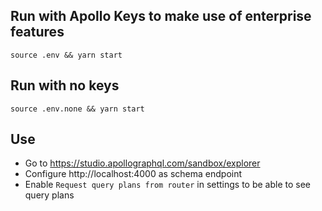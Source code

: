 ## Run with Apollo Keys to make use of enterprise features

```
source .env && yarn start
```

## Run with no keys

```
source .env.none && yarn start
```

## Use

- Go to https://studio.apollographql.com/sandbox/explorer
- Configure http://localhost:4000 as schema endpoint
- Enable `Request query plans from router` in settings to be able to see query plans
